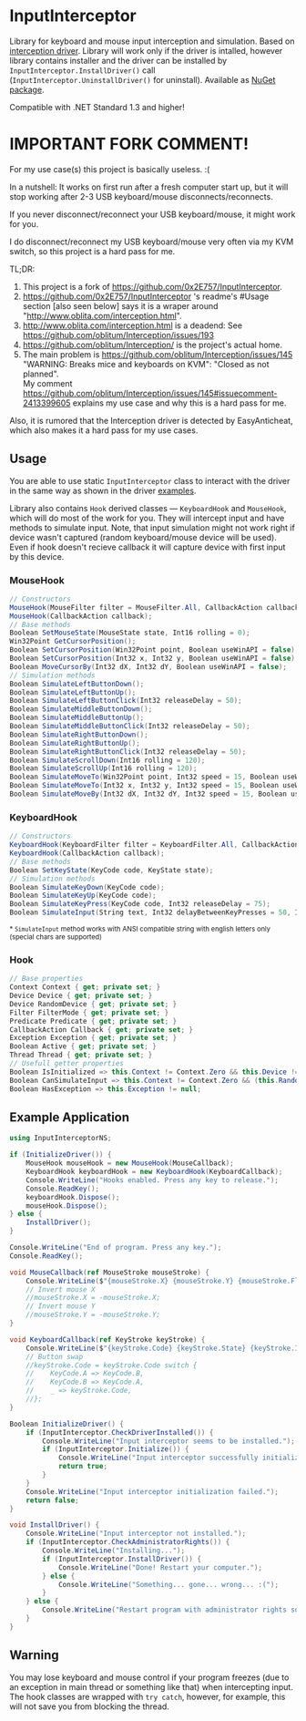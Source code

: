 # InputInterceptor

Library for keyboard and mouse input interception and simulation. Based on [interception driver](http://www.oblita.com/interception.html). Library will work only if the driver is intalled, however library contains installer and the driver can be installed by `InputInterceptor.InstallDriver()` call (`InputInterceptor.UninstallDriver()` for uninstall). Available as [NuGet package](https://www.nuget.org/packages/InputInterceptor/).

Compatible with .NET Standard 1.3 and higher!

# IMPORTANT FORK COMMENT!

For my use case(s) this project is basically useless. :(

In a nutshell: It works on first run after a fresh computer start up, but it will stop working after 2-3 USB keyboard/mouse disconnects/reconnects.

If you never disconnect/reconnect your USB keyboard/mouse, it might work for you.

I do disconnect/reconnect my USB keyboard/mouse very often via my KVM switch, so this project is a hard pass for me.

TL;DR:
1. This project is a fork of https://github.com/0x2E757/InputInterceptor.
1. https://github.com/0x2E757/InputInterceptor 's readme's #Usage section [also seen below] says it is a wraper around "http://www.oblita.com/interception.html".
1. http://www.oblita.com/interception.html is a deadend: See https://github.com/oblitum/Interception/issues/193
1. https://github.com/oblitum/Interception/ is the project's actual home.
1. The main problem is https://github.com/oblitum/Interception/issues/145 "WARNING: Breaks mice and keyboards on KVM": "Closed as not planned".  
   My comment https://github.com/oblitum/Interception/issues/145#issuecomment-2413399605 explains my use case and why this is a hard pass for me.

Also, it is rumored that the Interception driver is detected by EasyAnticheat, which also makes it a hard pass for my use cases.

## Usage

You are able to use static `InputInterceptor` class to interact with the driver in the same way as shown in the driver [examples](http://www.oblita.com/interception.html).

Library also contains `Hook` derived classes — `KeyboardHook` and `MouseHook`, which will do most of the work for you. They will intercept input and have methods to simulate input. Note, that input simulation might not work right if device wasn't captured (random keyboard/mouse device will be used). Even if hook doesn't recieve callback it will capture device with first input by this device.

### MouseHook
```C#
// Constructors
MouseHook(MouseFilter filter = MouseFilter.All, CallbackAction callback = null);
MouseHook(CallbackAction callback);
// Base methods
Boolean SetMouseState(MouseState state, Int16 rolling = 0);
Win32Point GetCursorPosition();
Boolean SetCursorPosition(Win32Point point, Boolean useWinAPI = false);
Boolean SetCursorPosition(Int32 x, Int32 y, Boolean useWinAPI = false);
Boolean MoveCursorBy(Int32 dX, Int32 dY, Boolean useWinAPI = false);
// Simulation methods
Boolean SimulateLeftButtonDown();
Boolean SimulateLeftButtonUp();
Boolean SimulateLeftButtonClick(Int32 releaseDelay = 50);
Boolean SimulateMiddleButtonDown();
Boolean SimulateMiddleButtonUp();
Boolean SimulateMiddleButtonClick(Int32 releaseDelay = 50);
Boolean SimulateRightButtonDown();
Boolean SimulateRightButtonUp();
Boolean SimulateRightButtonClick(Int32 releaseDelay = 50);
Boolean SimulateScrollDown(Int16 rolling = 120);
Boolean SimulateScrollUp(Int16 rolling = 120);
Boolean SimulateMoveTo(Win32Point point, Int32 speed = 15, Boolean useWinAPI = false);
Boolean SimulateMoveTo(Int32 x, Int32 y, Int32 speed = 15, Boolean useWinAPI = false);
Boolean SimulateMoveBy(Int32 dX, Int32 dY, Int32 speed = 15, Boolean useWinAPI = false);
```

### KeyboardHook
```C#
// Constructors
KeyboardHook(KeyboardFilter filter = KeyboardFilter.All, CallbackAction callback = null);
KeyboardHook(CallbackAction callback);
// Base methods
Boolean SetKeyState(KeyCode code, KeyState state);
// Simulation methods
Boolean SimulateKeyDown(KeyCode code);
Boolean SimulateKeyUp(KeyCode code);
Boolean SimulateKeyPress(KeyCode code, Int32 releaseDelay = 75);
Boolean SimulateInput(String text, Int32 delayBetweenKeyPresses = 50, Int32 releaseDelay = 75);
```
<sub>\* `SimulateInput` method works with ANSI compatible string with english letters only (special chars are supported)</sub>

### Hook
```C#
// Base properties
Context Context { get; private set; }
Device Device { get; private set; }
Device RandomDevice { get; private set; }
Filter FilterMode { get; private set; }
Predicate Predicate { get; private set; }
CallbackAction Callback { get; private set; }
Exception Exception { get; private set; }
Boolean Active { get; private set; }
Thread Thread { get; private set; }
// Usefull getter properties
Boolean IsInitialized => this.Context != Context.Zero && this.Device != -1;
Boolean CanSimulateInput => this.Context != Context.Zero && (this.RandomDevice != -1 || this.Device != -1);
Boolean HasException => this.Exception != null;
```

## Example Application

```C#
using InputInterceptorNS;

if (InitializeDriver()) {
    MouseHook mouseHook = new MouseHook(MouseCallback);
    KeyboardHook keyboardHook = new KeyboardHook(KeyboardCallback);
    Console.WriteLine("Hooks enabled. Press any key to release.");
    Console.ReadKey();
    keyboardHook.Dispose();
    mouseHook.Dispose();
} else {
    InstallDriver();
}

Console.WriteLine("End of program. Press any key.");
Console.ReadKey();

void MouseCallback(ref MouseStroke mouseStroke) {
    Console.WriteLine($"{mouseStroke.X} {mouseStroke.Y} {mouseStroke.Flags} {mouseStroke.State} {mouseStroke.Information}"); // Mouse XY coordinates are raw
    // Invert mouse X
    //mouseStroke.X = -mouseStroke.X;
    // Invert mouse Y
    //mouseStroke.Y = -mouseStroke.Y;
}

void KeyboardCallback(ref KeyStroke keyStroke) {
    Console.WriteLine($"{keyStroke.Code} {keyStroke.State} {keyStroke.Information}");
    // Button swap
    //keyStroke.Code = keyStroke.Code switch {
    //    KeyCode.A => KeyCode.B,
    //    KeyCode.B => KeyCode.A,
    //    _ => keyStroke.Code,
    //};
}

Boolean InitializeDriver() {
    if (InputInterceptor.CheckDriverInstalled()) {
        Console.WriteLine("Input interceptor seems to be installed.");
        if (InputInterceptor.Initialize()) {
            Console.WriteLine("Input interceptor successfully initialized.");
            return true;
        }
    }
    Console.WriteLine("Input interceptor initialization failed.");
    return false;
}

void InstallDriver() {
    Console.WriteLine("Input interceptor not installed.");
    if (InputInterceptor.CheckAdministratorRights()) {
        Console.WriteLine("Installing...");
        if (InputInterceptor.InstallDriver()) {
            Console.WriteLine("Done! Restart your computer.");
        } else {
            Console.WriteLine("Something... gone... wrong... :(");
        }
    } else {
        Console.WriteLine("Restart program with administrator rights so it will be installed.");
    }
}
```

## Warning

You may lose keyboard and mouse control if your program freezes (due to an exception in main thread or something like that) when intercepting input. The hook classes are wrapped with `try catch`, however, for example, this will not save you from blocking the thread.